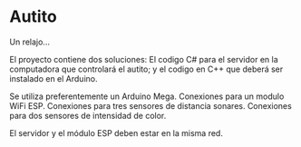 # Autito
Un relajo...

El proyecto contiene dos soluciones: El codigo C# para el servidor en la computadora que controlará el autito; y el codigo en C++ que deberá ser instalado en el Arduino.

Se utiliza preferentemente un Arduino Mega. Conexiones para un modulo WiFi ESP. Conexiones para tres sensores de distancia sonares. Conexiones para dos sensores de intensidad de color.

El servidor y el módulo ESP deben estar en la misma red.
